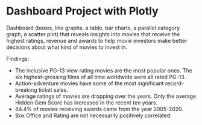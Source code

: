 # Dashboard Project with Plotly
Dashboard (boxes, line graphs, a table, bar charts, a parallel category graph, a scatter plot) that reveals insights into movies that receive the highest ratings, revenue and awards to help movie investors make better decisions about what kind of movies to invest in.

Findings:
- The inclusive PG-13 view rating movies are the most popular ones. The six highest-grossing films of all time worldwide were all rated PG-13.
- Action-adventure movies have some of the most significant record-breaking ticket sales.
- Average ratings of movies are dropping over the years. Only the average Hidden Gem Score has increased in the recent ten years.
- 84.4% of movies receiving awards came from the year 2005-2020.
- Box Office and Rating are not necessarily positively correlated.
 
